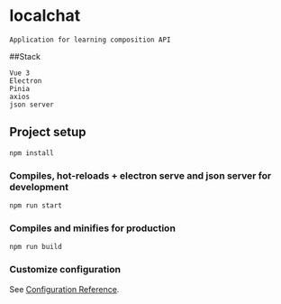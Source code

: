 # localchat
```
Application for learning composition API
```

##Stack
```
Vue 3
Electron
Pinia
axios
json server
```

## Project setup
```
npm install
```

### Compiles, hot-reloads + electron serve and json server for development
```
npm run start
```

### Compiles and minifies for production
```
npm run build
```

### Customize configuration
See [Configuration Reference](https://cli.vuejs.org/config/).
